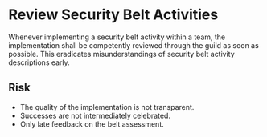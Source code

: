 # Review Security Belt Activities

Whenever implementing a security belt activity within a team, the implementation shall be competently reviewed through the guild as soon as possible. This eradicates misunderstandings of security belt activity descriptions early.

## Risk

- The quality of the implementation is not transparent.
- Successes are not intermediately celebrated.
- Only late feedback on the belt assessment.
